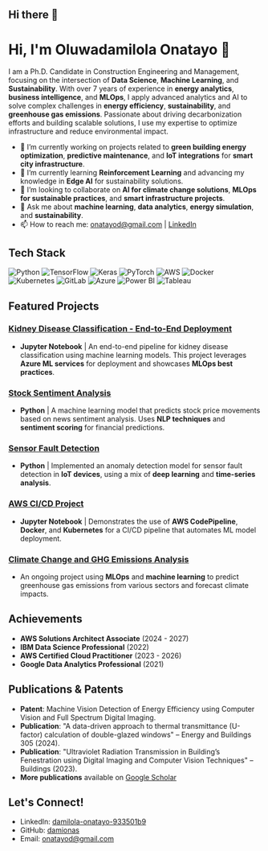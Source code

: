 ## Hi there 👋

<!--
**damionas/damionas** is a ✨ _special_ ✨ repository because its `README.md` (this file) appears on your GitHub profile.

Here are some ideas to get you started:

- 🔭 I’m currently working on ...
- 🌱 I’m currently learning ...
- 👯 I’m looking to collaborate on ...
- 🤔 I’m looking for help with ...
- 💬 Ask me about ...
- 📫 How to reach me: ...
- 😄 Pronouns: ...
- ⚡ Fun fact: ...
-->
# Hi, I'm Oluwadamilola Onatayo 👋

I am a Ph.D. Candidate in Construction Engineering and Management, focusing on the intersection of **Data Science**, **Machine Learning**, and **Sustainability**. With over 7 years of experience in **energy analytics**, **business intelligence**, and **MLOps**, I apply advanced analytics and AI to solve complex challenges in **energy efficiency**, **sustainability**, and **greenhouse gas emissions**. Passionate about driving decarbonization efforts and building scalable solutions, I use my expertise to optimize infrastructure and reduce environmental impact.

- 🔭 I’m currently working on projects related to **green building energy optimization**, **predictive maintenance**, and **IoT integrations** for **smart city infrastructure**.
- 🌱 I’m currently learning **Reinforcement Learning** and advancing my knowledge in **Edge AI** for sustainability solutions.
- 👯 I’m looking to collaborate on **AI for climate change solutions**, **MLOps for sustainable practices**, and **smart infrastructure projects**.
- 💬 Ask me about **machine learning**, **data analytics**, **energy simulation**, and **sustainability**.
- 📫 How to reach me: [onatayod@gmail.com](mailto:onatayod@gmail.com) | [LinkedIn](https://www.linkedin.com/in/damilola-onatayo-933501b9/)

## Tech Stack

![Python](https://img.shields.io/badge/Python-3776AB?style=for-the-badge&logo=python&logoColor=white)
![TensorFlow](https://img.shields.io/badge/TensorFlow-FF6F00?style=for-the-badge&logo=tensorflow&logoColor=white)
![Keras](https://img.shields.io/badge/Keras-D00000?style=for-the-badge&logo=keras&logoColor=white)
![PyTorch](https://img.shields.io/badge/PyTorch-EE4C2C?style=for-the-badge&logo=pytorch&logoColor=white)
![AWS](https://img.shields.io/badge/AWS-232F3E?style=for-the-badge&logo=amazon-aws&logoColor=white)
![Docker](https://img.shields.io/badge/Docker-2496ED?style=for-the-badge&logo=docker&logoColor=white)
![Kubernetes](https://img.shields.io/badge/Kubernetes-326CE5?style=for-the-badge&logo=kubernetes&logoColor=white)
![GitLab](https://img.shields.io/badge/GitLab-FCA121?style=for-the-badge&logo=gitlab&logoColor=white)
![Azure](https://img.shields.io/badge/Azure-0078D4?style=for-the-badge&logo=microsoft-azure&logoColor=white)
![Power BI](https://img.shields.io/badge/PowerBI-F2C811?style=for-the-badge&logo=power-bi&logoColor=black)
![Tableau](https://img.shields.io/badge/Tableau-E97627?style=for-the-badge&logo=tableau&logoColor=white)

## Featured Projects

### [Kidney Disease Classification - End-to-End Deployment](https://github.com/damionas/Kidney-disease-classification-End-to-End-deployment)
- **Jupyter Notebook** | An end-to-end pipeline for kidney disease classification using machine learning models. This project leverages **Azure ML services** for deployment and showcases **MLOps best practices**.

### [Stock Sentiment Analysis](https://github.com/damionas/Stock-sentiment-analysis)
- **Python** | A machine learning model that predicts stock price movements based on news sentiment analysis. Uses **NLP techniques** and **sentiment scoring** for financial predictions.

### [Sensor Fault Detection](https://github.com/damionas/Sensor-Fault-detection)
- **Python** | Implemented an anomaly detection model for sensor fault detection in **IoT devices**, using a mix of **deep learning** and **time-series analysis**.

### [AWS CI/CD Project](https://github.com/damionas/AWS-CI-CD-Project)
- **Jupyter Notebook** | Demonstrates the use of **AWS CodePipeline**, **Docker**, and **Kubernetes** for a CI/CD pipeline that automates ML model deployment.

### [Climate Change and GHG Emissions Analysis](#)
- An ongoing project using **MLOps** and **machine learning** to predict greenhouse gas emissions from various sectors and forecast climate impacts.

## Achievements

- **AWS Solutions Architect Associate** (2024 - 2027)
- **IBM Data Science Professional** (2022)
- **AWS Certified Cloud Practitioner** (2023 - 2026)
- **Google Data Analytics Professional** (2021)

## Publications & Patents
- **Patent**: Machine Vision Detection of Energy Efficiency using Computer Vision and Full Spectrum Digital Imaging.
- **Publication**: "A data-driven approach to thermal transmittance (U-factor) calculation of double-glazed windows" – Energy and Buildings 305 (2024).
- **Publication**: "Ultraviolet Radiation Transmission in Building’s Fenestration using Digital Imaging and Computer Vision Techniques" – Buildings (2023).
- **More publications** available on [Google Scholar](https://scholar.google.com/citations?user=-47QQjYAAAAJ&hl=en)

## Let's Connect!

- LinkedIn: [damilola-onatayo-933501b9](https://www.linkedin.com/in/damilola-onatayo-933501b9/)
- GitHub: [damionas](https://github.com/damionas)
- Email: [onatayod@gmail.com](mailto:onatayod@gmail.com)

